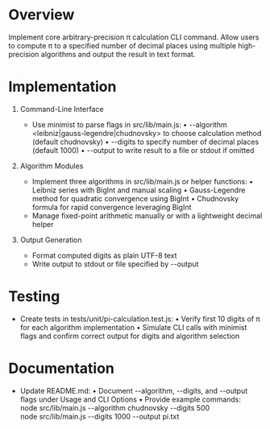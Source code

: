 # Overview

Implement core arbitrary-precision π calculation CLI command. Allow users to compute π to a specified number of decimal places using multiple high-precision algorithms and output the result in text format.

# Implementation

1. Command-Line Interface
   - Use minimist to parse flags in src/lib/main.js:
     • --algorithm <leibniz|gauss-legendre|chudnovsky> to choose calculation method (default chudnovsky)
     • --digits <n> to specify number of decimal places (default 1000)
     • --output <path> to write result to a file or stdout if omitted

2. Algorithm Modules
   - Implement three algorithms in src/lib/main.js or helper functions:
     • Leibniz series with BigInt and manual scaling
     • Gauss-Legendre method for quadratic convergence using BigInt
     • Chudnovsky formula for rapid convergence leveraging BigInt
   - Manage fixed-point arithmetic manually or with a lightweight decimal helper

3. Output Generation
   - Format computed digits as plain UTF-8 text
   - Write output to stdout or file specified by --output

# Testing

- Create tests in tests/unit/pi-calculation.test.js:
  • Verify first 10 digits of π for each algorithm implementation
  • Simulate CLI calls with minimist flags and confirm correct output for digits and algorithm selection

# Documentation

- Update README.md:
  • Document --algorithm, --digits, and --output flags under Usage and CLI Options
  • Provide example commands:  
    node src/lib/main.js --algorithm chudnovsky --digits 500  
    node src/lib/main.js --digits 1000 --output pi.txt
